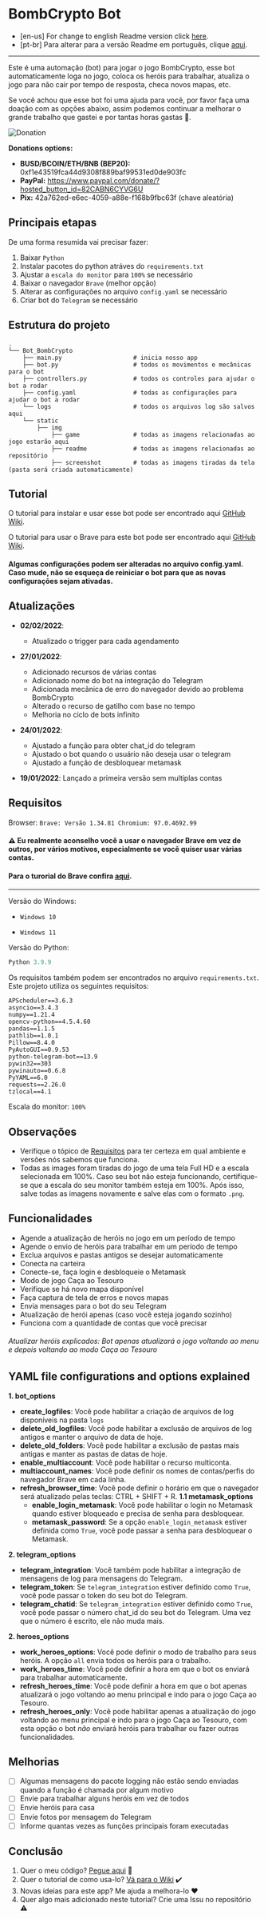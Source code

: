 # BombCrypto Bot

- [en-us] For change to english Readme version click [here](https://github.com/guimatheus92/Bot_BombCrypto/blob/main/README.md "here").
- [pt-br] Para alterar para a versão Readme em português, clique [aqui](https://github.com/guimatheus92/Bot_BombCrypto/blob/main/README.pt.md "aqui").

------------

Este é uma automação (bot) para jogar o jogo BombCrypto, esse bot automaticamente loga no jogo, coloca os heróis para trabalhar, atualiza o jogo para não cair por tempo de resposta, checa novos mapas, etc.

Se você achou que esse bot foi uma ajuda para você, por favor faça uma doação com as opções abaixo, assim podemos continuar a melhorar o grande trabalho que gastei e por tantas horas gastas 🤯.

![Donation](https://github.com/guimatheus92/Bot_BombCrypto/blob/main/static/img/readme/qr_code.png)

**Donations options:**

- **BUSD/BCOIN/ETH/BNB (BEP20):** 0xf1e43519fca44d9308f889baf99531ed0de903fc
- **PayPal:** https://www.paypal.com/donate/?hosted_button_id=82CABN6CYVG6U
- **Pix:** 42a762ed-e6ec-4059-a88e-f168b9fbc63f (chave aleatória)

## Principais etapas

De uma forma resumida vai precisar fazer:

1. Baixar `Python`
2. Instalar pacotes do python atráves do `requirements.txt`
3. Ajustar a `escala do monitor` para `100%` se necessário
4. Baixar o navegador `Brave` (melhor opção)
5. Alterar as configurações no arquivo `config.yaml` se necessário
6. Criar bot do `Telegram` se necessário

## Estrutura do projeto
    .
    └── Bot_BombCrypto
        ├── main.py                    # inicia nosso app
        ├── bot.py                     # todos os movimentos e mecânicas para o bot
        ├── controllers.py             # todos os controles para ajudar o bot a rodar
        ├── config.yaml                # todas as configurações para ajudar o bot a rodar
        └── logs                       # todos os arquivos log são salvos aqui
        └── static
            ├── img
                ├── game               # todas as imagens relacionadas ao jogo estarão aqui
                ├── readme             # todas as imagens relacionadas ao repositório
                ├── screenshot         # todas as imagens tiradas da tela (pasta será criada automaticamente)

## Tutorial

O tutorial para instalar e usar esse bot pode ser encontrado aqui [GitHub Wiki](https://github.com/guimatheus92/Bot_BombCrypto/wiki/How-to-execute-BombCrypto-bot "GitHub Wiki").

O tutorial para usar o Brave para este bot pode ser encontrado aqui [GitHub Wiki](https://github.com/guimatheus92/Bot_BombCrypto/wiki/How-to-enable-multiaccount-feature-on-Bot "GitHub Wiki").

#### Algumas configurações podem ser alteradas no arquivo config.yaml. Caso mude, não se esqueça de reiniciar o bot para que as novas configurações sejam ativadas.

## Atualizações

- **02/02/2022**:
    - Atualizado o trigger para cada agendamento

- **27/01/2022**:
    - Adicionado recursos de várias contas
    - Adicionado nome do bot na integração do Telegram
    - Adicionada mecânica de erro do navegador devido ao problema BombCrypto
    - Alterado o recurso de gatilho com base no tempo
    - Melhoria no ciclo de bots infinito

- **24/01/2022**:
 	- Ajustado a função para obter chat_id do telegram
	- Ajustado o bot quando o usuário não deseja usar o telegram
	- Ajustado a função de desbloquear metamask
- **19/01/2022**: Lançado a primeira versão sem multiplas contas

## Requisitos

Browser: `Brave: Versão 1.34.81 Chromium: 97.0.4692.99`

#### ⚠️ Eu realmente aconselho você a usar o navegador Brave em vez de outros, por vários motivos, especialmente se você quiser usar várias contas.

#### Para o turorial do Brave confira [aqui](https://github.com/guimatheus92/Bot_BombCrypto/wiki/How-to-enable-multiaccount-feature-on-Bot "aqui").

------------
Versão do Windows:
- `Windows 10`

- `Windows 11`

Versão do Python:
```python
Python 3.9.9
```

Os requisitos também podem ser encontrados no arquivo `requirements.txt`.
Este projeto utiliza os seguintes requisitos:

    APScheduler==3.6.3
    asyncio==3.4.3    
    numpy==1.21.4
    opencv-python==4.5.4.60
    pandas==1.1.5
    pathlib==1.0.1
    Pillow==8.4.0
    PyAutoGUI==0.9.53
    python-telegram-bot==13.9
    pywin32==303
    pywinauto==0.6.8
    PyYAML==6.0
    requests==2.26.0
    tzlocal==4.1

Escala do monitor: `100%`

## Observações

- Verifique o tópico de [Requisitos](https://github.com/guimatheus92/Bot_BombCrypto/blob/main/README.pt.md#requisitos "Requisitos") para ter certeza em qual ambiente e versões nós sabemos que funciona.
- Todas as images foram tiradas do jogo de uma tela Full HD e a escala selecionada em 100%. Caso seu bot não esteja funcionando, certifique-se que a escala do seu monitor também esteja em 100%. Após isso, salve todas as imagens novamente e salve elas com o formato `.png`.

## Funcionalidades

- Agende a atualização de heróis no jogo em um período de tempo
- Agende o envio de heróis para trabalhar em um período de tempo
- Exclua arquivos e pastas antigos se desejar automaticamente
- Conecta na carteira
- Conecte-se, faça login e desbloqueie o Metamask
- Modo de jogo Caça ao Tesouro
- Verifique se há novo mapa disponível
- Faça captura de tela de erros e novos mapas
- Envia mensages para o bot do seu Telegram
- Atualização de herói apenas (caso você esteja jogando sozinho)
- Funciona com a quantidade de contas que você precisar

###### *Atualizar heróis explicados: Bot apenas atualizará o jogo voltando ao menu e depois voltando ao modo Caça ao Tesouro*

## YAML file configurations and options explained

**1. bot_options**
- **create_logfiles**: Você pode habilitar a criação de arquivos de log disponíveis na pasta `logs`
- **delete_old_logfiles**: Você pode habilitar a exclusão de arquivos de log antigos e manter o arquivo de data de hoje.
- **delete_old_folders**: Você pode habilitar a exclusão de pastas mais antigas e manter as pastas de datas de hoje.
- **enable_multiaccount**: Você pode habilitar o recurso multiconta.
- **multiaccount_names**: Você pode definir os nomes de contas/perfis do navegador Brave em cada linha.
- **refresh_browser_time**: Você pode definir o horário em que o navegador será atualizado pelas teclas: CTRL + SHIFT + R.
**1.1 metamask_options**
	- **enable_login_metamask**: Você pode habilitar o login no Metamask quando estiver bloqueado e precisa de senha para desbloquear.
	- **metamask_password**: Se a opção `enable_login_metamask` estiver definida como `True`, você pode passar a senha para desbloquear o Metamask.

**2. telegram_options**
- **telegram_integration**: Você também pode habilitar a integração de mensagens de log para mensagens do Telegram.
- **telegram_token**: Se `telegram_integration` estiver definido como `True`, você pode passar o token do seu bot do Telegram.
- **telegram_chatid**: Se `telegram_integration` estiver definido como `True`, você pode passar o número chat_id do seu bot do Telegram. Uma vez que o número é escrito, ele não muda mais.

**2. heroes_options**
- **work_heroes_options**: Você pode definir o modo de trabalho para seus heróis. A opção `all` envia todos os heróis para o trabalho.
- **work_heroes_time**: Você pode definir a hora em que o bot os enviará para trabalhar automaticamente.
- **refresh_heroes_time**: Você pode definir a hora em que o bot apenas atualizará o jogo voltando ao menu principal e indo para o jogo Caça ao Tesouro.
- **refresh_heroes_only**: Você pode habilitar apenas a atualização do jogo voltando ao menu principal e indo para o jogo Caça ao Tesouro, com esta opção o bot *não* enviará heróis para trabalhar ou fazer outras funcionalidades.

## Melhorias

- [ ] Algumas mensagens do pacote logging não estão sendo enviadas quando a função é chamada por algum motivo
- [ ] Envie para trabalhar alguns heróis em vez de todos
- [ ] Envie heróis para casa
- [ ] Envie fotos por mensagem do Telegram
- [ ] Informe quantas vezes as funções principais foram executadas

## Conclusão

1. Quer o meu código? [Pegue aqui](https://github.com/guimatheus92/Bot_BombCrypto "Grab it here") 📎
2. Quer o tutorial de como usa-lo? [Vá para o Wiki](https://github.com/guimatheus92/Bot_BombCrypto/wiki "Go to here") ✔️
3. Novas ideias para este app? Me ajuda a melhora-lo ❤️
4. Quer algo mais adicionado neste tutorial? Crie uma Issu no repositório ⚠️
